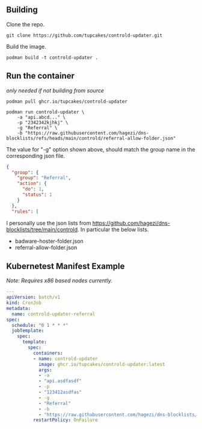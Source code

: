 ## Building
Clone the repo.
```shell
git clone https://github.com/tupcakes/controld-updater.git
```

Build the image.
```shell
podman build -t controld-updater .
```

## Run the container
*only needed if not building from source*
```shell
podman pull ghcr.io/tupcakes/controld-updater
```

```shell
podman run controld-updater \
    -a "api.abcd..." \
    -p "2342342kjhkj" \
    -g "Referral" \
    -b "https://raw.githubusercontent.com/hagezi/dns-blocklists/refs/heads/main/controld/referral-allow-folder.json"
```

The value for "-g" option shown above, should match the group name in the corresponding json file.
```json
{
  "group": {
    "group": "Referral",
    "action": {
      "do": 1,
      "status": 1
    }
  },
  "rules": [
```


I personally use the json lists from https://github.com/hagezi/dns-blocklists/tree/main/controld. In particular the below lists.
- badware-hoster-folder.json
- referral-allow-folder.json

## Kubernetest Manifest Example
*Note: Requires x86 based nodes currently.*
```yaml
---
apiVersion: batch/v1
kind: CronJob
metadata:
  name: controld-updater-referral
spec:
  schedule: "0 1 * * *"
  jobTemplate:
    spec:
      template:
        spec:
          containers:
          - name: controld-updater
            image: ghcr.io/tupcakes/controld-updater:latest
            args:
            - -a
            - "api.asdfasdf"
            - -p
            - "123412asdfas"
            - -g
            - "Referral"
            - -b
            - "https://raw.githubusercontent.com/hagezi/dns-blocklists/refs/heads/main/controld/referral-allow-folder.json"
          restartPolicy: OnFailure
```
